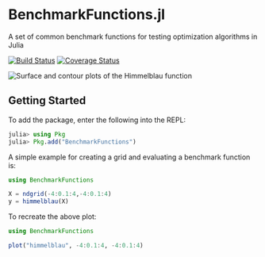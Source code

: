 # BenchmarkFunctions.jl
A set of common benchmark functions for testing optimization algorithms in Julia

[![Build Status](https://travis-ci.com/rbalexan/BenchmarkFunctions.jl.svg?branch=master&kill_cache=1)](https://travis-ci.com/rbalexan/BenchmarkFunctions.jl)
[![Coverage Status](https://coveralls.io/repos/github/rbalexan/BenchmarkFunctions.jl/badge.svg?branch=master&kill_cache=1)](https://coveralls.io/github/rbalexan/BenchmarkFunctions.jl?branch=master)

![Surface and contour plots of the Himmelblau function](https://github.com/rbalexan/BenchmarkFunctions.jl/blob/master/plots/2d_himmelblau.svg)

## Getting Started
To add the package, enter the following into the REPL:
```julia
julia> using Pkg
julia> Pkg.add("BenchmarkFunctions")
```

A simple example for creating a grid and evaluating a benchmark function is: 
```julia
using BenchmarkFunctions

X = ndgrid(-4:0.1:4,-4:0.1:4)
y = himmelblau(X)
```

To recreate the above plot: 
```julia
using BenchmarkFunctions

plot("himmelblau", -4:0.1:4, -4:0.1:4)
```
